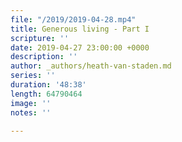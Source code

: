 ```yaml
---
file: "/2019/2019-04-28.mp4"
title: Generous living - Part I
scripture: ''
date: 2019-04-27 23:00:00 +0000
description: ''
author: _authors/heath-van-staden.md
series: ''
duration: '48:38'
length: 64790464
image: ''
notes: ''

---
```

